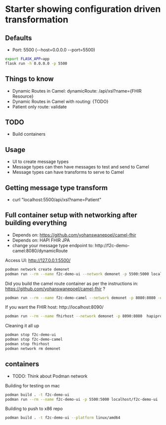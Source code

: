 # Starter showing configuration driven transformation

## Defaults
* Port: 5500 (--host=0.0.0.0 --port=5500) 
```bash
export FLASK_APP=app
flask run -h 0.0.0.0 -p 5500
```



## Things to know
* Dynamic Routes in Camel: dynamicRoute: /api/xsl?name={FHIR Resource}
* Dynamic Routes in Camel with routing: {TODO}
* Patient only route: validate

## TODO
* Build containers

## Usage
* UI to create message types
* Message types can then have messages to test and send to Camel
* Message types can have transforms to serve to Camel 

## Getting message type transform
* curl "localhost:5500/api/xsl?name=Patient"

## Full container setup with networking after building everything
* Depends on: https://github.com/yohanswanepoel/camel-fhir
* Depends on: HAPI FHIR JPA
* change your message type endpoint to: http://f2c-demo-camel:8080/dynamicRoute

Access UI: http://127.0.0.1:5500/
```bash
podman network create demonet
podman run --rm --name f2c-demo-ui --network demonet -p 5500:5000 localhost/f2c-demo-ui
```


Did you build the camel route container as per the instructions in: https://github.com/yohanswanepoel/camel-fhir ?
```bash
podman run --rm --name f2c-demo-camel --network demonet -p 8080:8080 -e env_xslhost="http://f2c-demo-ui:5000/api/xsl?name=" -e env_fhirhost="http://fhirhost:8080/fhir" f2c-demo-camel
```

If you want the FHIR host: http://localhost:8090/
```bash
podman run --rm --name fhirhost --network demonet -p 8090:8080  hapiproject/hapi:latest
```

Cleaning it all up
```bash
podman stop f2c-demo-ui
podman stop f2c-demo-camel
podman stop fhirhost
podman network rm demonet
```


## containers

* TODO: Think about Podman network

Building for testing on mac
```bash
podman build . -t f2c-demo-ui
podman run --rm --name f2c-demo-ui -p 5500:5000 localhost/f2c-demo-ui
```

Building to push to x86 repo
```bash
podman build . -t f2c-demo-ui --platform linux/amd64
```

